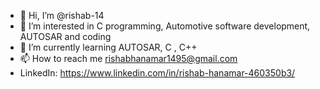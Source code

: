 - 👋 Hi, I’m @rishab-14
- 👀 I’m interested in C programming, Automotive software development, AUTOSAR and coding
- 🌱 I’m currently learning AUTOSAR, C , C++
- 📫 How to reach me rishabhanamar1495@gmail.com
- LinkedIn: https://www.linkedin.com/in/rishab-hanamar-460350b3/

<!---
rishab-14/rishab-14 is a ✨ special ✨ repository because its `README.md` (this file) appears on your GitHub profile.
You can click the Preview link to take a look at your changes.
--->
